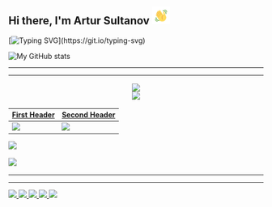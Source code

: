 ## Hi there, I'm Artur Sultanov <img src="https://github.com/Burmachine/Burmachine/blob/main/.github/assets/hey.gif?raw=true" height="35px" width="35px">

[![Typing SVG](https://readme-typing-svg.herokuapp.com?color=%2336BCF7&lines=Welcome+to+my+github+!!)](https://git.io/typing-svg)

![My GitHub stats](https://github-readme-stats.vercel.app/api?username=Burmachine&theme=tokyonight&show_icons=true)

___
___
<div align="center">

<a href="https://github.com/Burmachine/Burmachine">
<img align="center" src="https://github-readme-stats.vercel.app/api?username=Burmachine&show_icons=true&theme=tokyonight"
</a>
</div>
  
<div align="center">
<a href="https://github.com/Burmachine/Burmachine">
  <img align="ceneter" src="http://www.fillmurray.com/460/300](https://github-profile-summary-cards.vercel.app/api/cards/most-commit-language?username=BurMachine&theme=tokyonight)">
  </div>

</p>
  
  
  
| First Header  | Second Header |
| ------------- | ------------- |
| ![](https://github-profile-summary-cards.vercel.app/api/cards/most-commit-language?username=BurMachine&theme=tokyonight) | ![](https://github-profile-summary-cards.vercel.app/api/cards/repos-per-language?username=BurMachine&theme=tokyonight)  |

![](https://github-profile-summary-cards.vercel.app/api/cards/most-commit-language?username=BurMachine&theme=tokyonight)
  
![](https://github-profile-summary-cards.vercel.app/api/cards/repos-per-language?username=BurMachine&theme=tokyonight)
  
___
___

![](https://github-profile-summary-cards.vercel.app/api/cards/profile-details?username=BurMachine&theme=tokyonight)
![](https://github-profile-summary-cards.vercel.app/api/cards/most-commit-language?username=BurMachine&theme=tokyonight)
![](https://github-profile-summary-cards.vercel.app/api/cards/repos-per-language?username=BurMachine&theme=tokyonight)
![](https://github-profile-summary-cards.vercel.app/api/cards/stats?username=BurMachine&theme=solarized_dark)
![](https://github-profile-summary-cards.vercel.app/api/cards/productive-time?username=BurMachine&theme=solarized_dark)


